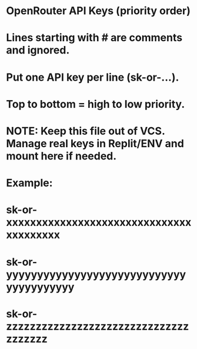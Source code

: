 # OpenRouter API Keys (priority order)
# Lines starting with # are comments and ignored.
# Put one API key per line (sk-or-...).
# Top to bottom = high to low priority.
# NOTE: Keep this file out of VCS. Manage real keys in Replit/ENV and mount here if needed.

# Example:
# sk-or-xxxxxxxxxxxxxxxxxxxxxxxxxxxxxxxxxxxxxxxx
# sk-or-yyyyyyyyyyyyyyyyyyyyyyyyyyyyyyyyyyyyyyyy
# sk-or-zzzzzzzzzzzzzzzzzzzzzzzzzzzzzzzzzzzzzz
